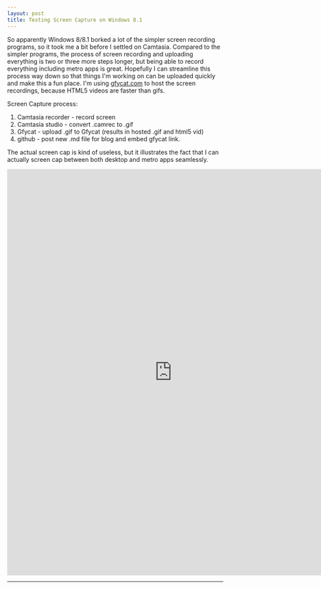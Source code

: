 ```yaml
---
layout: post
title: Testing Screen Capture on Windows 8.1
---
```


  So apparently Windows 8/8.1 borked a lot of the simpler screen recording programs, so it took me a bit before I settled on Camtasia. Compared to the simpler programs, the process of screen recording and uploading everything is two or three more steps longer, but being able to record everything including metro apps is great. Hopefully I can streamline this process way down so that things I'm working on can be uploaded quickly and make this a fun place. I'm using [gfycat.com](gfycat.com) to host the screen recordings, because HTML5 videos are faster than gifs. 
  
  Screen Capture process:
  1. Camtasia recorder - record screen
  2. Camtasia studio - convert .camrec to .gif
  3. Gfycat - upload .gif to Gfycat (results in hosted .gif and html5 vid)
  4. github - post new .md file for blog and embed gfycat link.
  
The actual screen cap is kind of useless, but it illustrates the fact that I can actually screen cap between both desktop and metro apps seamlessly. 
<iframe src="http://gfycat.com/iframe/UnawareMinorDarklingbeetle" frameborder="0" scrolling="no" width="768" height="948" ></iframe>

-----

